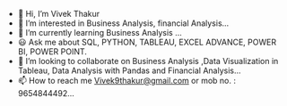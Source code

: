 - 👋 Hi, I’m Vivek Thakur
- 👀 I’m interested in Business Analysis, financial Analysis...
- 🌱 I’m currently learning Business Analysis  ...
- 😃 Ask me about SQL, PYTHON, TABLEAU, EXCEL ADVANCE, POWER BI, POWER POINT.
- 💞️ I’m looking to collaborate on Business Analysis ,Data Visualization in Tableau, Data Analysis with Pandas and Financial Analysis...
- 📫 How to reach me Vivek9thakur@gmail.com  or mob no. : 9654844492...

<!---
iamVivekthakur/iamVivekthakur is a ✨ special ✨ repository because its `README.md` (this file) appears on your GitHub profile.
You can click the Preview link to take a look at your changes.
--->
